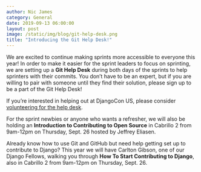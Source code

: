```yaml
---
author: Nic James
category: General
date: 2019-09-13 06:00:00
layout: post
image: /static/img/blog/git-help-desk.png
title: "Introducing the Git Help Desk!"
---
```


We are excited to continue making sprints more accessible to everyone this year! In order to make it easier for the sprint leaders to focus on sprinting, we are setting up a **Git Help Desk** during both days of the sprints to help sprinters with their commits. You don’t have to be an expert, but if you are willing to pair with someone until they find their solution, please sign up to be a part of the Git Help Desk!

If you’re interested in helping out at DjangoCon US, please consider [volunteering for the help desk](https://docs.google.com/spreadsheets/d/1VO8Xh6xPOQb32WjUD7pKJCMXvqCdcMz95CqIoNToUsA/edit#gid=164602686).

For the sprint newbies or anyone who wants a refresher, we will also be holding an **Introduction to Contributing to Open Source** in Cabrillo 2 from 9am-12pm on Thursday, Sept. 26 hosted by Jeffrey Eliasen.

Already know how to use Git and GitHub but need help getting set up to contribute to Django? This year we will have Carlton Gibson, one of our Django Fellows, walking you through **How To Start Contributing to Django**, also in Cabrillo 2 from 9am-12pm on Thursday, Sept. 26.

